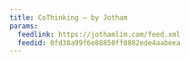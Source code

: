 ```yaml
---
title: CoThinking — by Jotham
params:
  feedlink: https://jothamlim.com/feed.xml
  feedid: 0fd38a99f6e88850ff0882ede4aabeea
---
```


